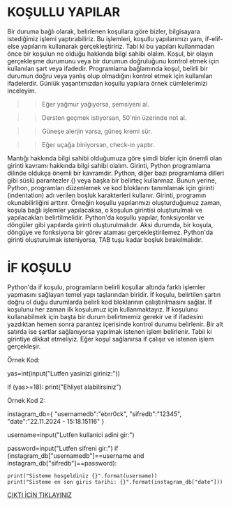 # KOŞULLU YAPILAR
Bir duruma bağlı olarak, belirlenen koşullara göre bizler, bilgisayara istediğimiz işlemi yaptırabiliriz. Bu işlemleri, koşullu yapılarımızı yanı, if-elif-else yapılarını kullanarak gerçekleştiririz. Tabi ki bu yapıları kullanmadan önce bir koşulun ne olduğu hakkında bilgi sahibi olalım. Koşul, bir olayın gerçekleşme durumunu veya bir durumun doğruluğunu kontrol etmek için kullanılan şart veya ifadedir. Programlama bağlamında koşul, belirli bir durumun doğru veya yanlış olup olmadığını kontrol etmek için kullanılan ifadelerdir. Günlük yaşantımızdan koşullu yapılara örnek cümlelerimizi inceleyim.

>> Eğer yağmur yağıyorsa, şemsiyeni al.

>> Dersten geçmek istiyorsan, 50'nin üzerinde not al.

>> Güneşe alerjin varsa, güneş kremi sür.

>> Eğer uçağa biniyorsan, check-in yaptır.

Mantığı hakkında bilgi sahibi olduğumuza göre şimdi bizler için önemli olan girinti kavramı hakkında bilgi sahibi olalım. Girinti, Python programlama dilinde oldukça önemli bir kavramdır. Python, diğer bazı programlama dilleri gibi süslü parantezler {) veya başka bir belirteç kullanmaz. Bunun yerine, Python, programları düzenlemek ve kod bloklarını tanımlamak için girinti (indentation) adı verilen boşluk karakterleri kullanır. Girinti, programın okunabilirliğini arttırır. Örneğin koşullu yapılarımızı oluşturduğumuz zaman, koşula bağlı işlemler yapılacaksa, o koşulun girintisi oluşturulmalı ve yapılacakları belirtilmelidir. Python'da koşullu yapılar, fonksiyonlar ve döngüler gibi yapılarda girinti oluşturulmalıdır. Aksi durumda, bir koşula, döngüye ve fonksiyona bir görev ataması gerçekleştirilemez. Python'da girinti oluşturulmak isteniyorsa, TAB tuşu kadar boşluk bırakılmalıdır.

# İF KOŞULU
Python'da if koşulu, programların belirli koşullar altında farklı işlemler yapmasını sağlayan temel yapı taşlarından biridir. İf koşulu, belirtilen şartın doğru ol duğu durumlarda belirli kod bloklarının çalıştırılmasını sağlar. İf koşulunu her zaman ilk koşulumuz için kullanmaktayız. İf koşulunu kullanabilmek için başta bir durum belirtmemiz gerekir ve if ifadesini yazdıktan hemen sonra parantez içerisinde kontrol durumu belirlenir. Bir alt satırda ise şartlar sağlanıyorsa yapılmak istenen işlem belirlenir. Tabii ki girintiye dikkat etmeliyiz. Eğer koşul sağlanırsa if çalışır ve istenen işlem gerçekleşir.

Örnek Kod:

yas=int(input("Lutfen yasinizi giriniz:"))

if (yas>=18):
    print("Ehliyet alabilirsiniz")

Örnek Kod 2:

instagram_db={
"usernamedb":"ebrr0ck",
"sifredb":"12345",
"date":"22.11.2024 - 15:18.15116"
}

username=input("Lutfen kullanici adini gir:")

password=input("Lutfen sifreni gir:")
if (instagram_db["usernamedb"]==username and instagram_db["sifredb"]==password):

    print("Sisteme hosgeldiniz {}".format(username))
    print("Sisteme en son giris tarihi: {}".format(instagram_db["date"]))

<a href="https://github.com/ebrarrkaya/505/blob/597e4d24b50df1fe62b802c3eb7f6c961275df98/a9.png">ÇIKTI İÇİN TIKLAYINIZ</a>
